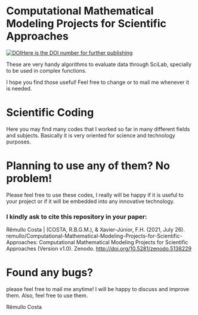 # Computational Mathematical Modeling Projects for Scientific Approaches
<a href="https://zenodo.org/badge/latestdoi/54357173"><img src="https://zenodo.org/badge/54357173.svg" alt="DOI">Here is the DOI number for further publishing</a>

These are very handy algorithms to evaluate data through SciLab, specially to be used in complex functions.

I hope you find those useful! Feel free to change or to mail me whenever it is needed.

# Scientific Coding
Here you may find many codes that I worked so far in many different fields and subjects. Basically it is very oriented for science and technology purposes.

# Planning to use any of them? No problem!

Please feel free to use these codes, I really will be happy if it is useful to your project or if it will be embedded into any innovative technology. 

### I kindly ask to cite this repository in your paper:
Rêmullo Costa | (COSTA, R.B.G.M.), & Xavier-Júnior, F.H. (2021, July 26). remullo/Computational-Mathematical-Modeling-Projects-for-Scientific-Approaches: Computational Mathematical Modeling Projects for Scientific Approaches (Version v1.0). Zenodo. http://doi.org/10.5281/zenodo.5138229


# Found any bugs?
please feel free to mail me anytime! I will be happy to discuss and improve them. Also, feel free to use them.


Rêmullo Costa
